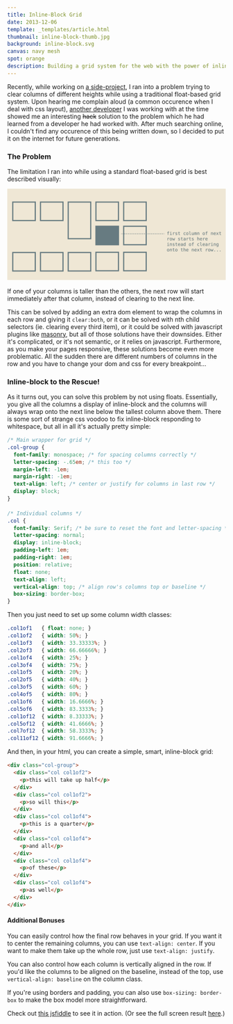```yaml
---
title: Inline-Block Grid
date: 2013-12-06
template: _templates/article.html
thumbnail: inline-block-thumb.jpg
background: inline-block.svg
canvas: navy mesh
spot: orange
description: Building a grid system for the web with the power of inline-block.
---
```


Recently, while working on [a side-project](http://www.pdxroasters.com/), I ran into a problem trying to clear columns of different heights while using a traditional float-based grid system. Upon hearing me complain aloud (a common occurence when I deal with css layout), [another developer](https://github.com/kitajchuk) I was working with at the time showed me an interesting ~~hack~~ solution to the problem which he had learned from a developer he had worked with. After much searching online, I couldn't find any occurence of this being written down, so I decided to put it on the internet for future generations.

### The Problem

The limitation I ran into while using a standard float-based grid is best described visually:

![Broken float layout](problem.svg)

If one of your columns is taller than the others, the next row will start immediately after that column, instead of clearing to the next line.

This can be solved by adding an extra dom element to wrap the columns in each row and giving it ```clear:both```, or it can be solved with nth child selectors (ie. clearing every third item), or it could be solved with javascript plugins like [masonry](http://masonry.desandro.com/), but all of those solutions have their downsides. Either it's complicated, or it's not semantic, or it relies on javascript. Furthermore, as you make your pages responsive, these solutions become even more problematic. All the sudden there are different numbers of columns in the row and you have to change your dom and css for every breakpoint...

### Inline-block to the Rescue!

As it turns out, you can solve this problem by not using floats. Essentially, you give all the columns a display of inline-block and the columns will always wrap onto the next line below the tallest column above them. There is some sort of strange css voodoo to fix inline-block responding to whitespace, but all in all it's actually pretty simple:

```css
/* Main wrapper for grid */
.col-group {
  font-family: monospace; /* for spacing columns correctly */
  letter-spacing: -.65em; /* this too */
  margin-left: -1em;
  margin-right: -1em;
  text-align: left; /* center or justify for columns in last row */
  display: block;
}

/* Individual columns */
.col {
  font-family: Serif; /* be sure to reset the font and letter-spacing */
  letter-spacing: normal;
  display: inline-block;
  padding-left: 1em;
  padding-right: 1em;
  position: relative;
  float: none;
  text-align: left;
  vertical-align: top; /* align row's columns top or baseline */
  box-sizing: border-box;
}
```

Then you just need to set up some column width classes:

```css
.col1of1   { float: none; }
.col1of2   { width: 50%; }
.col1of3   { width: 33.33333%; }
.col2of3   { width: 66.66666%; }
.col1of4   { width: 25%; }
.col3of4   { width: 75%; }
.col1of5   { width: 20%; }
.col2of5   { width: 40%; }
.col3of5   { width: 60%; }
.col4of5   { width: 80%; }
.col1of6   { width: 16.6666%; }
.col5of6   { width: 83.3333%; }
.col1of12  { width: 8.33333%; }
.col5of12  { width: 41.6666%; }
.col7of12  { width: 58.3333%; }
.col11of12 { width: 91.6666%; }
```

And then, in your html, you can create a simple, smart, inline-block grid:

```html
<div class="col-group">
  <div class="col col1of2">
    <p>this will take up half</p>
  </div>
  <div class="col col1of2">
    <p>so will this</p>
  </div>
  <div class="col col1of4">
    <p>this is a quarter</p>
  </div>
  <div class="col col1of4">
    <p>and all</p>
  </div>
  <div class="col col1of4">
    <p>of these</p>
  </div>
  <div class="col col1of4">
    <p>as well</p>
  </div>
</div>
```

#### Additional Bonuses

You can easily control how the final row behaves in your grid. If you want it to center the remaining columns, you can use ```text-align: center```. If you want to make them take up the whole row, just use ```text-align: justify```.

You can also control how each column is vertically aligned in the row. If you'd like the columns to be aligned on the baseline, instead of the top, use ```vertical-align: baseline``` on the column class.

If you're using borders and padding, you can also use ```box-sizing: border-box``` to make the box model more straightforward.

Check out [this jsfiddle](http://jsfiddle.net/9U6v5/25/) to see it in action. (Or see the full screen result [here](http://jsfiddle.net/9U6v5/25/show/).)


